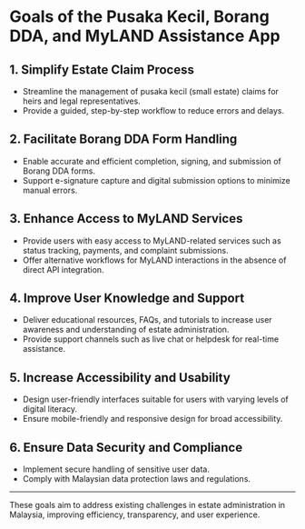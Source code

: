 # Goals of the Pusaka Kecil, Borang DDA, and MyLAND Assistance App

## 1. Simplify Estate Claim Process
- Streamline the management of pusaka kecil (small estate) claims for heirs and legal representatives.
- Provide a guided, step-by-step workflow to reduce errors and delays.

## 2. Facilitate Borang DDA Form Handling
- Enable accurate and efficient completion, signing, and submission of Borang DDA forms.
- Support e-signature capture and digital submission options to minimize manual errors.

## 3. Enhance Access to MyLAND Services
- Provide users with easy access to MyLAND-related services such as status tracking, payments, and complaint submissions.
- Offer alternative workflows for MyLAND interactions in the absence of direct API integration.

## 4. Improve User Knowledge and Support
- Deliver educational resources, FAQs, and tutorials to increase user awareness and understanding of estate administration.
- Provide support channels such as live chat or helpdesk for real-time assistance.

## 5. Increase Accessibility and Usability
- Design user-friendly interfaces suitable for users with varying levels of digital literacy.
- Ensure mobile-friendly and responsive design for broad accessibility.

## 6. Ensure Data Security and Compliance
- Implement secure handling of sensitive user data.
- Comply with Malaysian data protection laws and regulations.

---

These goals aim to address existing challenges in estate administration in Malaysia, improving efficiency, transparency, and user experience.
